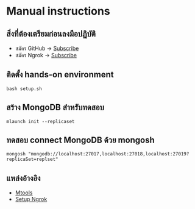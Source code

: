 # Manual instructions

## สิ่งที่ต้องเตรียมก่อนลงมือปฏิบัติ
- สมัคร GitHub -> [Subscribe](https://github.com/)
- สมัคร Ngrok -> [Subscribe](https://ngrok.com/)

## ติดตั้ง hands-on environment
`bash setup.sh`

## สร้าง MongoDB สำหรับทดสอบ
`mlaunch init --replicaset`

## ทดสอบ connect MongoDB ด้วย mongosh
`mongosh "mongodb://localhost:27017,localhost:27018,localhost:27019?replicaSet=replset"`

## แหล่งอ้างอิง
- [Mtools](https://rueckstiess.github.io/mtools/index.html)
- [Setup Ngrok](https://stackoverflow.com/questions/70296667/how-do-i-connect-to-mongodb-running-in-github-codespaces-using-mongodb-compass/70636614#70636614)